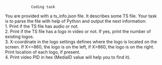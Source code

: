 				Coding task
You are provided with a ts_info.json file. It describes some TS file.
Your task is to parse the file with help of Python and output the next information:  
    1. Print if the TS file has audio or not.  
    2. Print if the TS file has a logo in video or not. If yes, print the number of existing logos.  
    3. X-coordinate in the logo settings defines where the logo is located on the screen. If X<=860, the logo is on the left, if X>860, the logo is on the right. Print location of each logo, if present.    
    4. Print video PID in hex (MediaID value will help you to find it).
